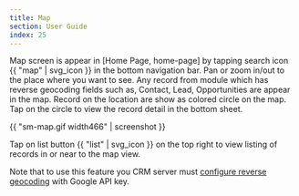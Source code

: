 ```yaml
---
title: Map
section: User Guide
index: 25
---
```


Map screen is appear in [Home Page, home-page] by tapping search icon {{ "map" | svg_icon }} in the bottom navigation bar. Pan or zoom in/out to the place where you want to see. Any record from module which has reverse geocoding fields such as, Contact, Lead, Opportunities are appear in the map. Record on the location are show as colored circle on the map. Tap on the circle to view the record detail in the bottom sheet.


{{ "sm-map.gif width466" | screenshot }}


Tap on list button {{ "list" | svg_icon }} on the top right to view listing of records in or near to the map view.


Note that to use this feature you CRM server must [configure reverse geocoding](http://www.jjwdesign.com/google-maps-for-sugarcrm/) with Google API key.
